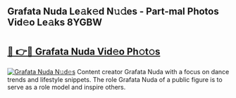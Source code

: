 ## Grafata Nuda Le𝚊k𝚎d N𝚞𝚍es - Part-mal Photos Vid𝚎o Le𝚊ks 8YGBW

# <h2><a href="http://fbdlvg.evod.top/?m=Grafata+Nuda">🔗 👉🔴 Grafata Nuda Vid𝚎o Ph𝚘t𝚘s</a></h2>

[![Grafata Nuda N𝚞d𝚎s](https://i.imgur.com/8V9OHl7.gif)](http://fbdlvg.evod.top/?m=Grafata+Nuda)
Content creator Grafata Nuda with a focus on dance trends and lifestyle snippets. The role Grafata Nuda of a public figure is to serve as a role model and inspire others. 
